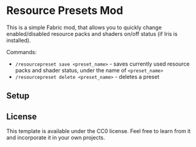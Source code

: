 # Resource Presets Mod

This is a simple Fabric mod, that allows you to quickly change enabled/disabled resource packs and shaders on/off status (if Iris is installed).


Commands:
- `/resourcepreset save <preset_name>` - saves currently used resource packs and shader status, under the name of `<preset_name>`
- `/resourcepreset delete <preset_name>` - deletes a preset

## Setup



## License

This template is available under the CC0 license. Feel free to learn from it and incorporate it in your own projects.
